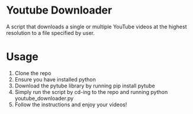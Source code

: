 # Youtube Downloader
A script that downloads a single or multiple YouTube videos at the highest resolution to a file specified by user.

# Usage
1. Clone the repo
2. Ensure you have installed python
3. Download the pytube library by running pip install pytube
4. Simply run the script by cd-ing to the repo and running python youtube_downloader.py
5. Follow the instructions and enjoy your videos!
